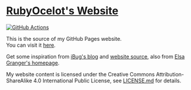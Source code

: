 # [RubyOcelot's Website][site]

[![GitHub Actions](https://github.com/RubyOcelot/homepage-src/workflows/build/badge.svg)](https://github.com/RubyOcelot/homepage-src/actions)

This is the source of my GitHub Pages website.  
You can visit it [here][site].

Get some inspiration from [iBug's blog][1] and [website source][2], also from [Elsa Granger's homepage][3].

My website content is licensed under the Creative Commons Attribution-ShareAlike 4.0 International Public License, see [LICENSE.md](LICENSE.md) for details.

  [site]: https://loliw.moe/
  [1]: https://ibug.io/blog/2020/09/build-github-pages-with-github-actions/
  [2]: https://github.com/iBug/iBug-source
  [3]: https://elsagranger.com/